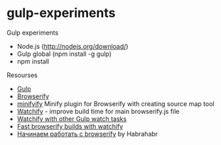 gulp-experiments
================

Gulp experiments

- Node.js (http://nodejs.org/download/)
- Gulp global (npm install -g gulp)
- npm install

Resourses

- [Gulp]
- [Browserify]
- [minifyify] Minify plugin for Browserify with creating source map tool
- [Watchify] - improve build time for main browserify.js file
- [Watchify with other Gulp watch tasks]
- [Fast browserify builds with watchify]
- [Начинаем работать с browserify] by Habrahabr

[Gulp]:http://gulpjs.com/
[Browserify]:http://browserify.org/
[Watchify]:https://github.com/substack/watchify
[Watchify with other Gulp watch tasks]:http://truongtx.me/2014/08/06/using-watchify-with-gulp-for-fast-browserify-build/
[minifyify]:https://www.npmjs.org/package/minifyify
[Fast browserify builds with watchify]:https://github.com/gulpjs/gulp/blob/master/docs/recipes/fast-browserify-builds-with-watchify.md
[Начинаем работать с browserify]:http://habrahabr.ru/post/224825/
